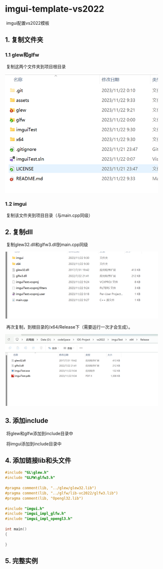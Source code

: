 # imgui-template-vs2022
​	imgui配置vs2022模板

## 1. 复制文件夹

### 1.1 glew和glfw

​	复制这两个文件夹到项目根目录

![image-20231122093352965](./assets/image-20231122093352965.png)

### 1.2 imgui

​	复制该文件夹到项目目录（与main.cpp同级）

## 2. 复制dll

​	复制glew32.dll和glfw3.dll到main.cpp同级

![image-20231122093334358](./assets/image-20231122093334358.png)

​	再次复制，到根目录的/x64/Release下（需要运行一次才会生成）。

![image-20231122093604028](./assets/image-20231122093604028.png)

## 3. 添加include

​	将glew和glfw添加到include目录中

​	将imgui添加到include目录中

## 4. 添加链接lib和头文件

```c++
#include "GL\glew.h"
#include "GLFW\glfw3.h"

#pragma comment(lib, "../glew/glew32.lib")
#pragma comment(lib, "../glfw/lib-vc2022/glfw3.lib")
#pragma comment(lib, "Opengl32.lib")

#include "imgui.h"
#include "imgui_impl_glfw.h"
#include "imgui_impl_opengl3.h"

int main()
{

}
```

## 5. 完整实例

```C++
```

